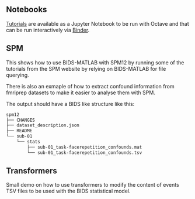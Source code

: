 ## Notebooks

[Tutorials](https://github.com/bids-standard/bids-matlab/blob/master/demos/notebooks/tutorial.ipynb)
are available as a Jupyter Notebook to be run with Octave and that can be run interactively via
[Binder](https://mybinder.org/v2/gh/bids-standard/bids-matlab/master?filepath=examples/tutorial.ipynb).

## SPM

This shows how to use BIDS-MATLAB with SPM12 by running some of the tutorials
from the SPM website by relying on BIDS-MATLAB for file querying.

There is also an exmaple of how to extract confound information from fmriprep datasets
to make it easier to analyse them with SPM.

The output should have a BIDS like structure like this:

```bash
spm12
├── CHANGES
├── dataset_description.json
├── README
└── sub-01
    └── stats
        ├── sub-01_task-facerepetition_confounds.mat
        └── sub-01_task-facerepetition_confounds.tsv
```

## Transformers

Small demo on how to use transformers to modify the content of events TSV files
to be used with the BIDS statistical model.
